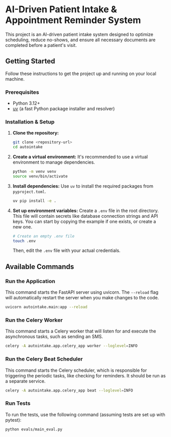 # AI-Driven Patient Intake & Appointment Reminder System

This project is an AI-driven patient intake system designed to optimize scheduling, reduce no-shows, and ensure all necessary documents are completed before a patient's visit.

## Getting Started

Follow these instructions to get the project up and running on your local machine.

### Prerequisites

- Python 3.12+
- [uv](https://github.com/astral-sh/uv) (a fast Python package installer and resolver)

### Installation & Setup

1.  **Clone the repository:**
    ```bash
    git clone <repository-url>
    cd autointake
    ```

2.  **Create a virtual environment:**
    It's recommended to use a virtual environment to manage dependencies.
    ```bash
    python -m venv venv
    source venv/bin/activate
    ```

3.  **Install dependencies:**
    Use `uv` to install the required packages from `pyproject.toml`.
    ```bash
    uv pip install -e .
    ```

4.  **Set up environment variables:**
    Create a `.env` file in the root directory. This file will contain secrets like database connection strings and API keys. You can start by copying the example if one exists, or create a new one.

    ```bash
    # Create an empty .env file
    touch .env
    ```
    Then, edit the `.env` file with your actual credentials.

## Available Commands

### Run the Application

This command starts the FastAPI server using uvicorn. The `--reload` flag will automatically restart the server when you make changes to the code.

```bash
uvicorn autointake.main:app --reload
```

### Run the Celery Worker

This command starts a Celery worker that will listen for and execute the asynchronous tasks, such as sending an SMS.

```bash
celery -A autointake.app.celery_app worker --loglevel=INFO
```

### Run the Celery Beat Scheduler

This command starts the Celery scheduler, which is responsible for triggering the periodic tasks, like checking for reminders. It should be run as a separate service.

```bash
celery -A autointake.app.celery_app beat --loglevel=INFO
```

### Run Tests

To run the tests, use the following command (assuming tests are set up with pytest):

```bash
python evals/main_eval.py
```
